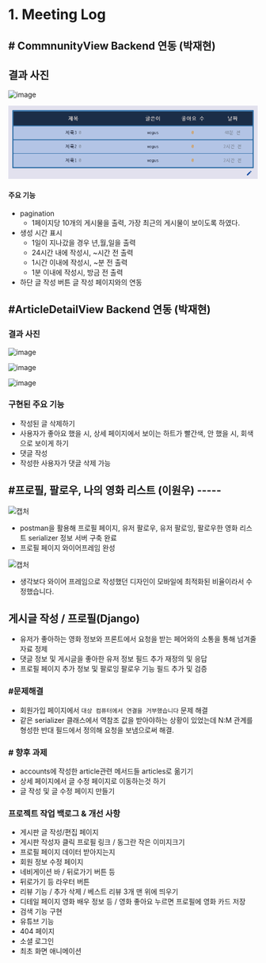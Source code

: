 # 1. Meeting Log



## # CommnunityView Backend 연동 (박재현)



## 결과 사진

![image](https://user-images.githubusercontent.com/97648026/169651288-62c73270-50ee-4d8c-b712-2f18d2951d60.png)

![image-20220521212052256](meeting_log_20220520.assets/image-20220521212052256.png)

#### 주요 기능

* pagination
  * 1페이지당 10개의 게시물을 출력, 가장 최근의 게시물이 보이도록 하였다.
* 생성 시간 표시
  * 1일이 지나갔을 경우 년,월,일을 출력
  * 24시간 내에 작성시, ~시간 전 출력
  * 1시간 이내에 작성시, ~분 전 출력
  * 1분 이내에 작성시, 방금 전 출력
* 하단 글 작성 버튼 글 작성 페이지와의 연동




## #ArticleDetailView Backend 연동 (박재현)



### 결과 사진

![image](https://user-images.githubusercontent.com/97648026/169666836-897c7a06-961a-4960-b7dc-33381cce206f.png)

![image](https://user-images.githubusercontent.com/97648026/169666888-f541fcb6-db88-4631-bfba-89fe2449e62e.png)

![image](https://user-images.githubusercontent.com/97648026/169666906-b319e60e-1c26-4a57-9a2e-979d5a4d4ed9.png)



### 구현된 주요 기능

* 작성된 글 삭제하기
* 사용자가 좋아요 했을 시, 상세 페이지에서 보이는 하트가 빨간색, 안 했을 시, 회색으로 보이게 하기
* 댓글 작성
* 작성한 사용자가 댓글 삭제 가능





## #프로필, 팔로우, 나의 영화 리스트 (이원우) -----

![캡처](https://user-images.githubusercontent.com/90893428/169651019-364e8faf-a14e-4af9-b701-ab18ce339fb3.PNG)

- postman을 활용해 프로필 페이지, 유저 팔로우, 유저 팔로잉, 팔로우한 영화 리스트 serializer 정보 서버 구축 완료
- 프로필 페이지 와이어프레임 완성



![캡처](https://user-images.githubusercontent.com/90893428/169666826-a20204fd-c09a-43c7-809a-0c658712a3b7.PNG)

- 생각보다 와이어 프레임으로 작성했던 디자인이 모바일에 최적화된 비율이라서 수정했습니다.



## 게시글 작성 / 프로필(Django)

- 유저가 좋아하는 영화 정보와 프론트에서 요청을 받는 페어와의 소통을 통해 넘겨줄 자료 정제
- 댓글 정보 및 게시글을 좋아한 유저 정보 필드 추가 재정의 및 응답
- 프로필 페이지 추가 정보 및 팔로잉 팔로우 기능 필드 추가 및 검증

### #문제해결

- 회원가입 페이지에서 `대상 컴퓨터에서 연결을 거부했습니다` 문제 해결
- 같은 serializer 클래스에서 역참조 값을 받아야하는 상황이 있었는데 N:M 관계를 형성한 반대 필드에서 정의해 요청을 보냄으로써 해결.

### # 향후 과제

* accounts에 작성한 article관련 메서드들 articles로 옮기기
* 상세 페이지에서 글 수정 페이지로 이동하는것 하기
* 글 작성 및 글 수정 페이지 만들기



### 프로젝트 작업 백로그 & 개선 사항

* 게시판 글 작성/편집 페이지
* 게시판 작성자 클릭 프로필 링크 / 동그란 작은 이미지크기
* 프로필 페이지 데이터 받아지는지
* 회원 정보 수정 페이지
* 네비게이션 바 / 뒤로가기 버튼 등
* 뒤로가기 등 라우터 버튼
* 리뷰 기능 / 추가 삭제 / 베스트 리뷰 3개 맨 위에 띄우기
* 디테일 페이지 영화 배우 정보 등 / 영화 좋아요 누르면 프로필에 영화 카드 저장
* 검색 기능 구현
* 유튜브 기능
* 404 페이지
* 소셜 로그인
* 최초 화면 애니메이션
